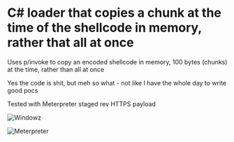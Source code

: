 # C# loader that copies a chunk at the time of the shellcode in memory, rather that all at once

Uses p/invoke to copy an encoded shellcode in memory, 100 bytes (chunks) at the time, rather than all at once

Yes the code is shit, but meh so what - not like I have the whole day to write good pocs

Tested with Meterpreter staged rev HTTPS payload

![Windowz](https://github.com/clod81/shellcode_runner_copy_in_chunk/raw/master/1.png "Windowz")

![Meterpreter](https://github.com/clod81/shellcode_runner_copy_in_chunk/raw/master/2.png "Meterpreter")
